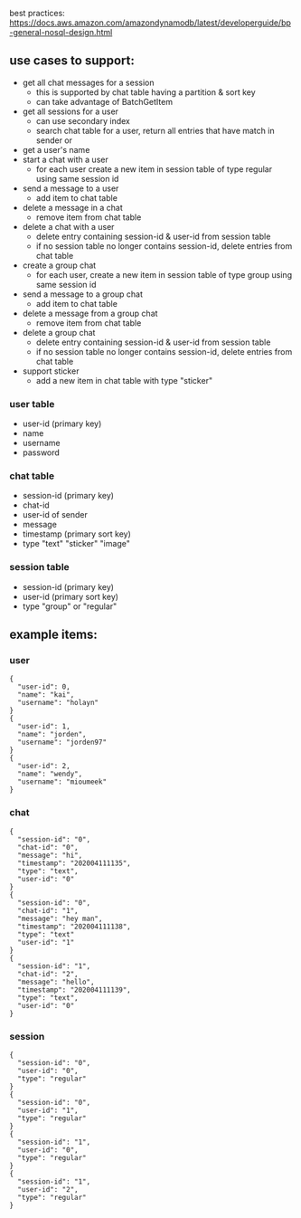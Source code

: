 best practices: https://docs.aws.amazon.com/amazondynamodb/latest/developerguide/bp-general-nosql-design.html

## use cases to support:
- get all chat messages for a session
  - this is supported by chat table having a partition & sort key
  - can take advantage of BatchGetItem
- get all sessions for a user
  - can use secondary index
  - search chat table for a user, return all entries that have match in sender or 
- get a user's name
- start a chat with a user
  - for each user create a new item in session table of type regular using same session id
- send a message to a user
  - add item to chat table
- delete a message in a chat
  - remove item from chat table
- delete a chat with a user
  - delete entry containing session-id & user-id from session table
  - if no session table no longer contains session-id, delete entries from chat table
- create a group chat
  - for each user, create a new item in session table of type group using same session id
- send a message to a group chat
  - add item to chat table
- delete a message from a group chat
  - remove item from chat table
- delete a group chat
  - delete entry containing session-id & user-id from session table
  - if no session table no longer contains session-id, delete entries from chat table
- support sticker
  - add a new item in chat table with type "sticker"


### user table
- user-id (primary key)
- name
- username
- password

### chat table
- session-id (primary key)
- chat-id
- user-id of sender
- message
- timestamp (primary sort key)
- type "text" "sticker" "image"

### session table
- session-id (primary key)
- user-id (primary sort key)
- type "group" or "regular"


## example items:

### user
```
{
  "user-id": 0,
  "name": "kai",
  "username": "holayn"
}
{
  "user-id": 1,
  "name": "jorden",
  "username": "jorden97"
}
{
  "user-id": 2,
  "name": "wendy",
  "username": "mioumeek"
}
```


### chat
```
{
  "session-id": "0",
  "chat-id": "0",
  "message": "hi",
  "timestamp": "202004111135",
  "type": "text",
  "user-id": "0"
}
{
  "session-id": "0",
  "chat-id": "1",
  "message": "hey man",
  "timestamp": "202004111138",
  "type": "text"
  "user-id": "1"
}
{
  "session-id": "1",
  "chat-id": "2",
  "message": "hello",
  "timestamp": "202004111139",
  "type": "text",
  "user-id": "0"
}
```

### session
```
{
  "session-id": "0",
  "user-id": "0",
  "type": "regular"
}
{
  "session-id": "0",
  "user-id": "1",
  "type": "regular"
}
{
  "session-id": "1",
  "user-id": "0",
  "type": "regular"
}
{
  "session-id": "1",
  "user-id": "2",
  "type": "regular"
}
```
